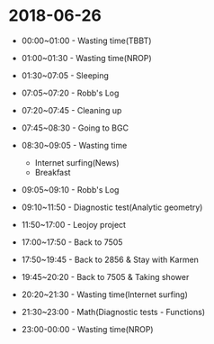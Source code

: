 # 2018-06-26

* 00:00~01:00 - Wasting time(TBBT)

* 01:00~01:30 - Wasting time(NROP)

* 01:30~07:05 - Sleeping

* 07:05~07:20 - Robb's Log

* 07:20~07:45 - Cleaning up

* 07:45~08:30 - Going to BGC

* 08:30~09:05 - Wasting time
  * Internet surfing(News)
  * Breakfast

* 09:05~09:10 - Robb's Log

* 09:10~11:50 - Diagnostic test(Analytic geometry)

* 11:50~17:00 - Leojoy project

* 17:00~17:50 - Back to 7505

* 17:50~19:45 - Back to 2856 & Stay with Karmen

* 19:45~20:20 - Back to 7505 & Taking shower

* 20:20~21:30 - Wasting time(Internet surfing)

* 21:30~23:00 - Math(Diagnostic tests - Functions)

* 23:00-00:00 - Wasting time(NROP)
